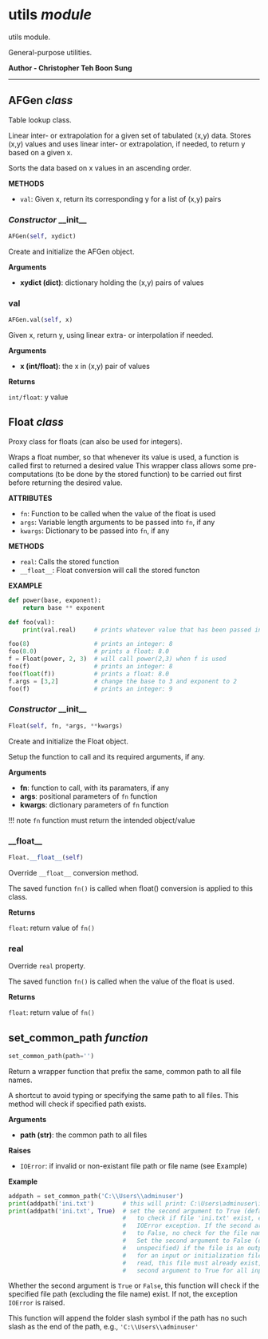 <h1 id="utils">utils <em>module</em></h1>


utils module.

General-purpose utilities.

__Author - Christopher Teh Boon Sung__

------------------------------------


<h2 id="utils.AFGen">AFGen <em>class</em></h2>


Table lookup class.

Linear inter- or extrapolation for a given set of tabulated (x,y) data. Stores (x,y) values
and uses linear inter- or extrapolation, if needed, to return y based on a given x.

Sorts the data based on x values in an ascending order.

__METHODS__

- `val`: Given x, return its corresponding y for a list of (x,y) pairs


<h3 id="utils.AFGen.__init__"><em>Constructor</em> __init__</h3>

```python
AFGen(self, xydict)
```

Create and initialize the AFGen object.

__Arguments__

- __xydict (dict)__: dictionary holding the (x,y) pairs of values


<h3 id="utils.AFGen.val">val</h3>

```python
AFGen.val(self, x)
```

Given x, return y, using linear extra- or interpolation if needed.

__Arguments__

- __x (int/float)__: the x in (x,y) pair of values

__Returns__

`int/float`: y value


<h2 id="utils.Float">Float <em>class</em></h2>


Proxy class for floats (can also be used for integers).

Wraps a float number, so that whenever its value is used, a function is called first
to returned a desired value This wrapper class allows some pre-computations (to be
done by the stored function) to be carried out first before returning the desired value.

__ATTRIBUTES__

- `fn`: Function to be called when the value of the float is used
- `args`: Variable length arguments to be passed into `fn`, if any
- `kwargs`: Dictionary to be passed into `fn`, if any

__METHODS__

- `real`: Calls the stored function
- `__float__`: Float conversion will call the stored functon

__EXAMPLE__

```python
def power(base, exponent):
    return base ** exponent

def foo(val):
    print(val.real)     # prints whatever value that has been passed into foo

foo(8)                  # prints an integer: 8
foo(8.0)                # prints a float: 8.0
f = Float(power, 2, 3)  # will call power(2,3) when f is used
foo(f)                  # prints an integer: 8
foo(float(f))           # prints a float: 8.0
f.args = [3,2]          # change the base to 3 and exponent to 2
foo(f)                  # prints an integer: 9
```


<h3 id="utils.Float.__init__"><em>Constructor</em> __init__</h3>

```python
Float(self, fn, *args, **kwargs)
```

Create and initialize the Float object.

Setup the function to call and its required arguments, if any.

__Arguments__

- __fn__: function to call, with its paramaters, if any
- __args__: positional parameters of `fn` function
- __kwargs__: dictionary parameters of `fn` function

!!! note
    `fn` function must return the intended object/value


<h3 id="utils.Float.__float__">__float__</h3>

```python
Float.__float__(self)
```

Override `__float__` conversion method.

The saved function `fn()` is called when float() conversion is applied to this class.

__Returns__

`float`: return value of `fn()`


<h3 id="utils.Float.real">real</h3>


Override `real` property.

The saved function `fn()` is called when the value of the float is used.

__Returns__

`float`: return value of `fn()`


<h2 id="utils.set_common_path">set_common_path <em>function</em></h2>

```python
set_common_path(path='')
```

Return a wrapper function that prefix the same, common path to all file names.

A shortcut to avoid typing or specifying the same path to all files. This method will
check if specified path exists.

__Arguments__

- __path (str)__: the common path to all files

__Raises__

- `IOError`: if invalid or non-existant file path or file name (see Example)

__Example__


```python
addpath = set_common_path('C:\\Users\\adminuser')
print(addpath('ini.txt')        # this will print: C:\Users\adminuser\ini.txt
print(addpath('ini.txt', True)  # set the second argument to True (default is False)
                                #   to check if file 'ini.txt' exist, else raises
                                #   IOError exception. If the second argument is set
                                #   to False, no check for the file name is done.
                                #   Set the second argument to False (or leave it
                                #   unspecified) if the file is an output file, but
                                #   for an input or initialization file that will
                                #   read, this file must already exist, so set the
                                #   second argument to True for all input files.
```

Whether the second argument is `True` or `False`, this function will check if
the specified file path (excluding the file name) exist. If not, the exception
`IOError` is raised.

This function will append the folder slash symbol if the path has no such
slash as the end of the path, e.g., `'C:\\Users\\adminuser'`


